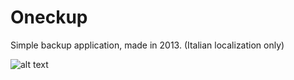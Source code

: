 # Oneckup
Simple backup application, made in 2013.
(Italian localization only)

![alt text](http://bttfhvitalia.altervista.org/oneckup.png "Oneckup")
